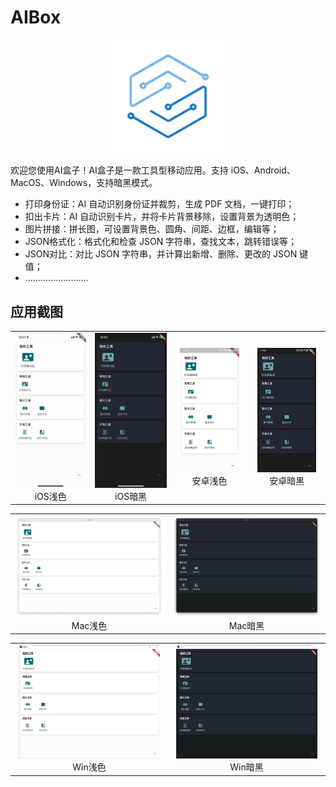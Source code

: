 # AIBox

<p align="center">
  <img src="/assets/favicon-384x384.png" alt="AIBOX" width="36%"/>
</p>

欢迎您使用AI盒子！AI盒子是一款工具型移动应用。支持 iOS、Android、MacOS、Windows，支持暗黑模式。

* 打印身份证：AI 自动识别身份证并裁剪，生成 PDF 文档，一键打印；
* 扣出卡片：AI 自动识别卡片，并将卡片背景移除，设置背景为透明色；
* 图片拼接：拼长图，可设置背景色、圆角、间距、边框，编辑等；
* JSON格式化：格式化和检查 JSON 字符串，查找文本，跳转错误等；
* JSON对比：对比 JSON 字符串，并计算出新增、删除、更改的 JSON 键值；
* .........................

## 应用截图

<table cellspacing="12">
  <tr>
    <td align="center">
      <a href="/assets/aibox_ios_light.jpg">
        <img src="/assets/aibox_ios_light.jpg" alt="iOS 白天模式"/>
      </a>
      <br />
      iOS浅色
    </td>
    <td align="center">
      <a href="/assets/aibox_ios_dark.jpg">
        <img src="/assets/aibox_ios_dark.jpg" alt="iOS 暗黑模式"/>
      </a>
      <br />
      iOS暗黑
    </td>
    <td align="center">
      <a href="/assets/aibox_android_light.jpg">
        <img src="/assets/aibox_android_light.jpg" alt="Android 白天模式" width="86%"/>
      </a>
      <br />
      安卓浅色
    </td>
    <td align="center">
      <a href="/assets/aibox_android_dark.jpg">
        <img src="/assets/aibox_android_dark.jpg" alt="Android 暗黑模式" width="86%"/>
      </a>
      <br />
      安卓暗黑
    </td>
  </tr>
</table>

<table>
  <tr>
    <td align="center">
      <a href="/assets/aibox_mac_light.png">
        <img src="/assets/aibox_mac_light.png" alt="Mac 白天模式" width="100%"/>
      </a>
      <br />
      Mac浅色
    </td>
    <td align="center">
      <a href="/assets/aibox_mac_dark.png">
        <img src="/assets/aibox_mac_dark.png" alt="Mac 暗黑模式" width="100%"/>
      </a>
      <br />
      Mac暗黑
    </td>
  </tr>
</table>

<table>
  <tr>
    <td align="center">
      <a href="/assets/aibox_win_light.png">
        <img src="/assets/aibox_win_light.png" alt="Win 白天模式" width="95%"/>
      </a>
      <br />
      Win浅色
    </td>
    <td align="center">
      <a href="/assets/aibox_win_dark.png">
        <img src="/assets/aibox_win_dark.png" alt="Win 暗黑模式" width="95%"/>
      </a>
      <br />
      Win暗黑
    </td>
  </tr>
</table>
